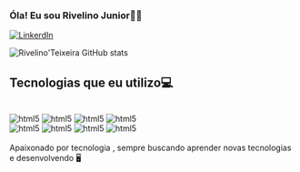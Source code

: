 ### Óla! Eu sou Rivelino Junior👋🏽

[![LinkerdIn](https://img.shields.io/badge/LinkedIn-0077B5?style=for-the-badge&logo=linkedin&logoColor=white)](www.linkedin.com/in/rivelino-junior-378b78259)

 ![Rivelino'Teixeira GitHub stats](https://github-readme-stats.vercel.app/api?username=rivelinoteixeira&show_icons=true&theme=dracula)

 ## Tecnologias que eu utilizo💻
 
<div style="display: inline_block"><br/>
    <img  aling="center" alt="html5" src="https://img.shields.io/badge/Python-14354C?style=for-the-badge&logo=python&logoColor=white"/>
   <img  aling="center" alt="html5" src="https://img.shields.io/badge/HTML5-E34F26?style=for-the-badge&logo=html5&logoColor=white"/>
   <img  aling="center" alt="html5" src="https://img.shields.io/badge/PHP-777BB4?style=for-the-badge&logo=php&logoColor=white"/>
   <img  aling="center" alt="html5" src="https://img.shields.io/badge/CSS3-1572B6?style=for-the-badge&logo=css3&logoColor=white"/><br/>
   <img  aling="center" alt="html5" src="https://img.shields.io/badge/Amazon_AWS-232F3E?style=for-the-badge&logo=amazon-aws&logoColor=white"/>
   <img  aling="center" alt="html5" src="https://img.shields.io/badge/JavaScript-F7DF1E?style=for-the-badge&logo=javascript&logoColor=black"/>
   <img  aling="center" alt="html5" src="https://img.shields.io/badge/MySQL-00000F?style=for-the-badge&logo=mysql&logoColor=white"/>
   <img  aling="center" alt="html5" src="https://img.shields.io/badge/Laravel-FF2D20?style=for-the-badge&logo=laravel&logoColor=white"/>
   

</div><br/>
Apaixonado por tecnologia , sempre buscando aprender novas tecnologias e
desenvolvendo 🖥️
